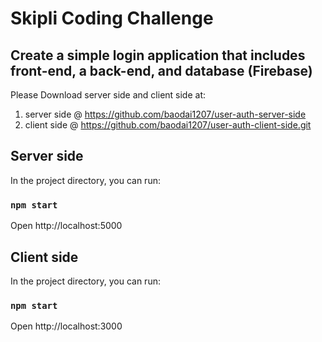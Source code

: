 # Skipli Coding Challenge
## Create a simple login application that includes front-end, a back-end, and database (Firebase)

Please Download server side and client side at:
1. server side @ https://github.com/baodai1207/user-auth-server-side
2. client side @ https://github.com/baodai1207/user-auth-client-side.git

## Server side
In the project directory, you can run:

### `npm start`

Open http://localhost:5000


## Client side
In the project directory, you can run:

### `npm start`

Open http://localhost:3000
